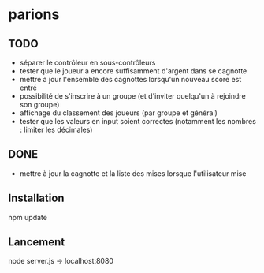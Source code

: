 # parions

TODO
--------------
- séparer le contrôleur en sous-contrôleurs
- tester que le joueur a encore suffisamment d'argent dans se cagnotte
- mettre à jour l'ensemble des cagnottes lorsqu'un nouveau score est entré
- possibilité de s'inscrire à un groupe (et d'inviter quelqu'un à rejoindre son groupe)
- affichage du classement des joueurs (par groupe et général)
- tester que les valeurs en input soient correctes (notamment les nombres : limiter les décimales)

DONE
--------------
- mettre à jour la cagnotte et la liste des mises lorsque l'utilisateur mise

## Installation
npm update

## Lancement
node server.js
-> localhost:8080
